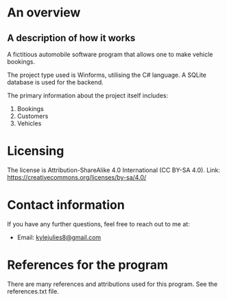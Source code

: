 # An overview

## A description of how it works
A fictitious automobile software program that allows one to make vehicle bookings.

The project type used is Winforms, utilising the C# language. A SQLite database is used for the backend.

The primary information about the project itself includes:
1. Bookings
2. Customers
3. Vehicles

# Licensing
The license is Attribution-ShareAlike 4.0 International (CC BY-SA 4.0).
Link: https://creativecommons.org/licenses/by-sa/4.0/

# Contact information
If you have any further questions, feel free to reach out to me at:
- Email: kylejulies8@gmail.com

# References for the program
There are many references and attributions used for this program. See the references.txt file.

